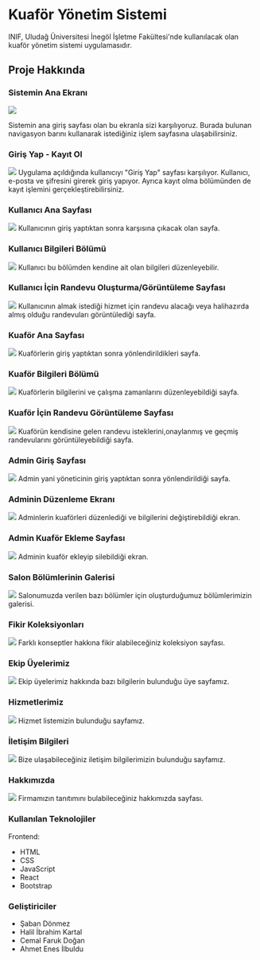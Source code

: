 # Kuaför Yönetim Sistemi

INIF, Uludağ Üniversitesi İnegöl İşletme Fakültesi'nde kullanılacak olan kuaför yönetim sistemi uygulamasıdır.

## Proje Hakkında

### Sistemin Ana Ekranı
<img src="https://raw.githubusercontent.com/Enesilbuldu/frontendReadMe/main/anasayfa.png" />

 Sistemin ana giriş sayfası olan bu ekranla sizi karşılıyoruz. Burada bulunan navigasyon barını kullanarak istediğiniz işlem sayfasına ulaşabilirsiniz.


### Giriş Yap - Kayıt Ol
<img src="https://raw.githubusercontent.com/Enesilbuldu/frontendReadMe/main/kayıt-giriş.png" />
Uygulama açıldığında kullanıcıyı "Giriş Yap" sayfası karşılıyor. Kullanıcı, e-posta ve şifresini girerek giriş yapıyor. Ayrıca kayıt olma bölümünden de kayıt işlemini 
gerçekleştirebilirsiniz.


### Kullanıcı Ana Sayfası
<img src="https://raw.githubusercontent.com/Enesilbuldu/frontendReadMe/main/kullanıcı_anasayfa.png" />
Kullanıcının giriş yaptıktan sonra karşısına çıkacak olan sayfa.

### Kullanıcı Bilgileri Bölümü
<img src="https://raw.githubusercontent.com/Enesilbuldu/frontendReadMe/main/kullanıcı_profil.png" />
Kullanıcı bu bölümden kendine ait olan bilgileri düzenleyebilir.


### Kullanıcı İçin Randevu Oluşturma/Görüntüleme Sayfası
<img src="https://raw.githubusercontent.com/Enesilbuldu/frontendReadMe/main/kullanıcı_randevu.png" />
Kullanıcının almak istediği hizmet için randevu alacağı veya halihazırda almış olduğu randevuları görüntülediği sayfa.


### Kuaför Ana Sayfası
<img src="https://raw.githubusercontent.com/Enesilbuldu/frontendReadMe/main/kuaför_anasayfa.png" />
Kuaförlerin giriş yaptıktan sonra yönlendirildikleri sayfa.

### Kuaför Bilgileri Bölümü
<img src="https://raw.githubusercontent.com/Enesilbuldu/frontendReadMe/main/kuaför_profil.png" />
Kuaförlerin bilgilerini ve çalışma zamanlarını düzenleyebildiği sayfa.


### Kuaför İçin Randevu Görüntüleme Sayfası
<img src="https://raw.githubusercontent.com/Enesilbuldu/frontendReadMe/main/kuaför_randevular.png" />
Kuaförün kendisine gelen randevu isteklerini,onaylanmış ve geçmiş randevularını görüntüleyebildiği sayfa.


### Admin Giriş Sayfası
<img src="https://github.com/Enesilbuldu/frontendReadMe/blob/main/admin_anasayfa.png" />
Admin yani yöneticinin giriş yaptıktan sonra yönlendirildiği sayfa.

### Adminin Düzenleme Ekranı
<img src="https://raw.githubusercontent.com/Enesilbuldu/frontendReadMe/main/admin_hizmetler.png" />
Adminlerin kuaförleri düzenlediği ve bilgilerini değiştirebildiği ekran.

### Admin Kuaför Ekleme Sayfası
<img src="https://raw.githubusercontent.com/Enesilbuldu/frontendReadMe/main/admin_kuaförler.png" />
Adminin kuaför ekleyip silebildiği ekran.

### Salon Bölümlerinin Galerisi
<img src="https://raw.githubusercontent.com/Enesilbuldu/frontendReadMe/main/salon_bölümler.png" />
Salonumuzda verilen bazı bölümler için oluşturduğumuz bölümlerimizin galerisi.

### Fikir Koleksiyonları
<img src="https://raw.githubusercontent.com/Enesilbuldu/frontendReadMe/main/salon_koleksiyon.png" />
Farklı konseptler hakkına fikir alabileceğiniz koleksiyon sayfası.

### Ekip Üyelerimiz 
<img src="https://raw.githubusercontent.com/Enesilbuldu/frontendReadMe/main/ekip.png" />
Ekip üyelerimiz hakkında bazı bilgilerin bulunduğu üye sayfamız.

### Hizmetlerimiz
<img src="https://raw.githubusercontent.com/Enesilbuldu/frontendReadMe/main/hizmetlerimiz.png" />
Hizmet listemizin bulunduğu sayfamız.


### İletişim Bilgileri
<img src="https://raw.githubusercontent.com/Enesilbuldu/frontendReadMe/main/iletişim.png" />
Bize ulaşabileceğiniz iletişim bilgilerimizin bulunduğu sayfamız.

### Hakkımızda
<img src="https://raw.githubusercontent.com/Enesilbuldu/frontendReadMe/main/hakkımızda.png" />
Firmamızın tanıtımını bulabileceğiniz hakkımızda sayfası.

### Kullanılan Teknolojiler
Frontend:
- HTML
- CSS
- JavaScript
- React
- Bootstrap
### Geliştiriciler
- Şaban Dönmez
- Halil İbrahim Kartal
- Cemal Faruk Doğan
- Ahmet Enes İlbuldu

